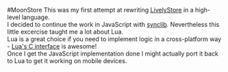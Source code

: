#MoonStore
This was my first attempt at rewriting [LivelyStore](https://github.com/mirkok/LivelyStore) in a high-level language.  
I decided to continue the work in JavaScript with [synclib](https://github.com/mirkok/synclib).
Nevertheless this little excercise taught me a lot about Lua.  
Lua is a great choice if you need to implement logic in a cross-platform way - [Lua's C interface](http://www.lua.org/manual/5.2/manual.html#4) is awesome!  
Once I get the JavaScript implementation done I might actually port it back to Lua to get it working on mobile devices.